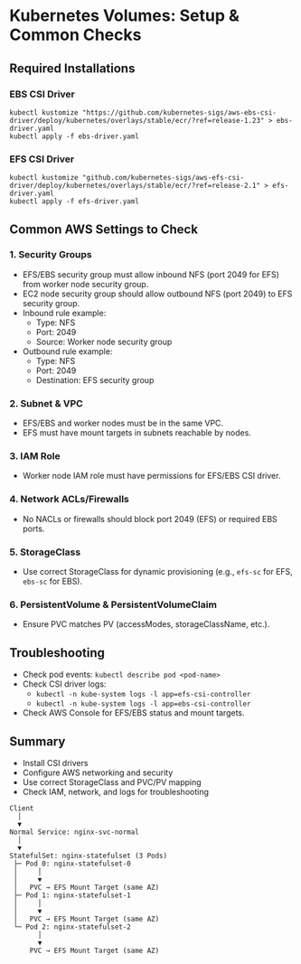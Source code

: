 # Kubernetes Volumes: Setup & Common Checks

## Required Installations

### EBS CSI Driver
```
kubectl kustomize "https://github.com/kubernetes-sigs/aws-ebs-csi-driver/deploy/kubernetes/overlays/stable/ecr/?ref=release-1.23" > ebs-driver.yaml
kubectl apply -f ebs-driver.yaml
```

### EFS CSI Driver
```
kubectl kustomize "github.com/kubernetes-sigs/aws-efs-csi-driver/deploy/kubernetes/overlays/stable/ecr/?ref=release-2.1" > efs-driver.yaml
kubectl apply -f efs-driver.yaml
```

## Common AWS Settings to Check

### 1. Security Groups
- EFS/EBS security group must allow inbound NFS (port 2049 for EFS) from worker node security group.
- EC2 node security group should allow outbound NFS (port 2049) to EFS security group.
- Inbound rule example:
  - Type: NFS
  - Port: 2049
  - Source: Worker node security group
- Outbound rule example:
  - Type: NFS
  - Port: 2049
  - Destination: EFS security group

### 2. Subnet & VPC
- EFS/EBS and worker nodes must be in the same VPC.
- EFS must have mount targets in subnets reachable by nodes.

### 3. IAM Role
- Worker node IAM role must have permissions for EFS/EBS CSI driver.

### 4. Network ACLs/Firewalls
- No NACLs or firewalls should block port 2049 (EFS) or required EBS ports.

### 5. StorageClass
- Use correct StorageClass for dynamic provisioning (e.g., `efs-sc` for EFS, `ebs-sc` for EBS).

### 6. PersistentVolume & PersistentVolumeClaim
- Ensure PVC matches PV (accessModes, storageClassName, etc.).

## Troubleshooting
- Check pod events: `kubectl describe pod <pod-name>`
- Check CSI driver logs:
  - `kubectl -n kube-system logs -l app=efs-csi-controller`
  - `kubectl -n kube-system logs -l app=ebs-csi-controller`
- Check AWS Console for EFS/EBS status and mount targets.

## Summary
- Install CSI drivers
- Configure AWS networking and security
- Use correct StorageClass and PVC/PV mapping
- Check IAM, network, and logs for troubleshooting
```
Client
  │
  ▼
Normal Service: nginx-svc-normal
  │
  ▼
StatefulSet: nginx-statefulset (3 Pods)
 ├─ Pod 0: nginx-statefulset-0
 │     │
 │     ▼
 │   PVC → EFS Mount Target (same AZ)
 ├─ Pod 1: nginx-statefulset-1
 │     │
 │     ▼
 │   PVC → EFS Mount Target (same AZ)
 └─ Pod 2: nginx-statefulset-2
       │
       ▼
     PVC → EFS Mount Target (same AZ)
```